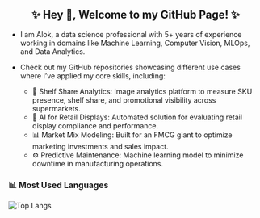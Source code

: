 <h2 align="center">✨ Hey 👋, Welcome to my GitHub Page! ✨</h2>

- I am Alok, a data science professional with 5+ years of experience working in domains like Machine Learning, Computer Vision, MLOps, and Data Analytics.  
- Check out my GitHub repositories showcasing different use cases where I’ve applied my core skills, including:  

  - 🛒 Shelf Share Analytics: Image analytics platform to measure SKU presence, shelf share, and promotional visibility across supermarkets.  
  - 🏬 AI for Retail Displays: Automated solution for evaluating retail display compliance and performance.  
  - 📊 Market Mix Modeling: Built for an FMCG giant to optimize marketing investments and sales impact.  
  - ⚙️ Predictive Maintenance: Machine learning model to minimize downtime in manufacturing operations.  


### 📊 Most Used Languages

![Top Langs](https://github-readme-stats.vercel.app/api/top-langs/?username=alok-jhaa&layout=compact&langs_count=8&hide=css,html&theme=tokyonight)

